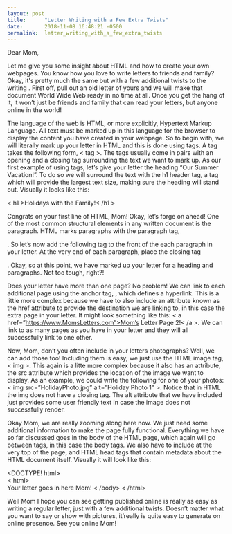```yaml
---
layout: post
title:      "Letter Writing with a Few Extra Twists"
date:       2018-11-08 16:48:21 -0500
permalink:  letter_writing_with_a_few_extra_twists
---
```



Dear Mom,

Let me give you some insight about HTML and how to create your own webpages.  You know how you love to write letters to friends and family?  Okay, it's pretty much the same but with a few additional twists to the writing .  First off,  pull out an old letter of yours and we will make that document World Wide Web ready in no time at all.  Once you get the hang of it, it won’t just be friends and family that can read your letters, but anyone online in the world!

The language of the web is HTML, or more explicitly, Hypertext Markup Language.  All text must be marked up in this language for the browser to display the content you have created in your webpage.  So to begin with, we will literally mark up your letter in HTML and this is done using tags.  A tag takes the following form, < tag >.  The tags usually come in pairs with an opening and a closing tag surrounding the text we want to mark up.  As our first example of using tags, let’s  give your letter the heading  “Our Summer Vacation!”.  To do so we will surround the text with the h1 header tag, a tag which will provide the largest text size, making sure the heading will stand out.  Visually it looks like this:

< h1 >Holidays with the Family!< /h1 >
 
 Congrats on your first line of HTML, Mom!  Okay, let’s forge on ahead!  One of the most common structural  elements in any written document is the paragraph.  HTML marks paragraphs with the paragraph tag, <p>.  So let’s now add the following tag to the front of the each paragraph in your letter.  At the very end of each paragraph, place the closing tag </p>.  Okay, so at this point, we have marked up your letter for a heading and paragraphs.  Not too tough, right?!  
 
Does your letter have more than one page?  No problem!  We can link to each additional page using the anchor tag, <a>, which defines a hyperlink.  This is a little more complex because we have to also include an attribute known as the href attribute to provide the destination we are linking to, in this case the extra page in your letter.  It might look something like this:  < a href=”https://www.MomsLetters.com”>Mom’s Letter Page 2!< /a >.  We can link to as many pages as you have in your letter and they will all successfully link to one other.

Now, Mom, don’t you often include in your letters photographs?  Well, we can add those too!   Including them is easy, we just use the HTML image tag, < img >.  This again is a litte more complex because it also has  an attribute, the src attribute  which provides  the location of the image we want to display.  As an example, we could write the following for one of your photos:  < img src=”HolidayPhoto.jpg” alt=”Holiday Photo 1" >.  Notice that in HTML the img does not have a closing tag.  The alt attribute that we have included just provides some user friendly text in case the image does not successfully render.

Okay Mom, we are really zooming along here now.  We just need some additional information to make the page fully functional.  Everything we have so far discussed goes in the body of the HTML page, which again will go between tags, in this case the body tags.  We also have to include <!DOCTYPE html> at the very top of the page, and HTML head tags that contain metadata about the HTML document itself.  Visually it will look like this:

<DOCTYPE! html><br>
< html>
	<head>
               </head>	
               <body>
                                        Your letter goes in here Mom!
               < /body>
< /html>

Well Mom I hope you can see getting published online is really as easy as writing a regular letter, just with a few additional twists.  Doesn’t matter what you want to say or show with pictures, it’really is quite easy to generate on online presence.  See you online Mom!

